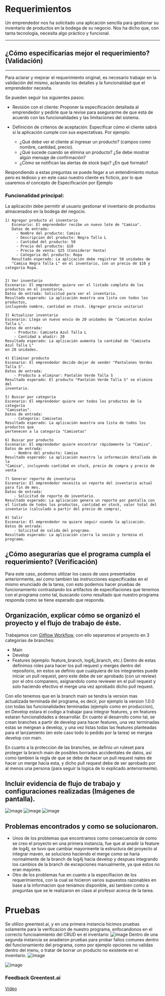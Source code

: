 # Requerimientos
Un emprendedor nos ha solicitado una aplicación sencilla para gestionar su inventario de productos en la bodega de su negocio. 
Nos ha dicho que, con tanta tecnología, necesita algo práctico y funcional.

---
## ¿Cómo especificarías mejor el requerimiento? (Validación)

---
Para aclarar y mejorar el requerimiento original, es necesario trabajar en la validación del mismo, aclarando los detalles y la funcionalidad que el emprendedor necesita.

Se pueden seguir los siguientes pasos:
- Revisión con el cliente: Proponer la especificación detallada al emprendedor y 
  pedirle que la revise para asegurarme de que está de acuerdo con las funcionalidades 
  y las limitaciones del sistema.

- Definición de criterios de aceptación: Especificar cómo el cliente sabrá si la aplicación cumple con sus expectativas. 
  Por ejemplo:
   - ¿Qué debe ver el cliente al ingresar un producto? (campos como nombre, cantidad, precio).
   - ¿Qué sucede cuando se elimina un producto? ¿Se debe mostrar algún mensaje de confirmación?
   - ¿Cómo se notifican las alertas de stock bajo? ¿En qué formato?
 
Respondiendo a estas preguntas se puede llegar a un entendimiento mutuo pero es tedioso y en este caso nuestro cliente es ficticio,
por lo que usaremos el concepto de Especificación por Ejemplo
### Funcionalidad principal:
La aplicación debe permitir al usuario gestionar el inventario de productos almacenados en la bodega del negocio.
```
1) Agregar producto al inventario
   Escenario: El emprendedor recibe un nuevo lote de "Camisa".
   Datos de entrada:
     - Nombre del producto: Camisa 
     - Descripcion del producto: Negra Talla L
     - Cantidad del producto: 50
     - Precio del producto: $10
     - Precio de venta: $25 (Considerar Venta)
     - Categoria del producto: Ropa
   Resultado esperado: La aplicación debe registrar 50 unidades de 
   "Camisa Negra Talla L" en el inventario, con un precio de $10 y categoría Ropa.
   
```
```
2) Ver inventario
Escenario: El emprendedor quiere ver el listado completo de los 
productos en el inventario.
Datos de entrada: Solicitud para ver el inventario.
Resultado esperado: La aplicación muestra una lista con todos los productos, 
incluyendo nombre, cantidad en stock. (Agregar precio unitario)
```
```
3) Actualizar inventario
Escenario: Llega un nuevo envío de 20 unidades de "Camisetas Azules Talla L".
Datos de entrada:
    - Producto: Camiseta Azul Talla L
    - Cantidad a añadir: 20
Resultado esperado: La aplicación aumenta la cantidad de "Camiseta Azul Talla L"
en 20 unidades.
```

```
4) Eliminar producto
Escenario: El emprendedor decide dejar de vender "Pantalones Verdes Talla S".
Datos de entrada:
    - Producto a eliminar: Pantalón Verde Talla S
Resultado esperado: El producto "Pantalón Verde Talla S" se elimina del
inventario.
```
```
5) Buscar por categoria
Escenario: El emprendedor quiere ver todos los productos de la categoría 
"Camisetas".
Datos de entrada:
    - Categoría: Camisetas
Resultado esperado: La aplicación muestra una lista de todos los productos que
pertenecen a la categoría "Camisetas"
```
```
6) Buscar por producto
Escenario: El emprendedor quiere encontrar rápidamente la "Camisa".
Datos de entrada:
    - Nombre del producto: Camisa
Resultado esperado: La aplicación muestra la información detallada de la
"Camisa", incluyendo cantidad en stock, precio de compra y precio de venta
```
```
7) Generar reporte de inventario
Escenario: El emprendedor necesita un reporte del inventario actual para fin de mes.
Datos de entrada:
    - Solicitud de reporte de inventario.
Resultado esperado: La aplicación genera un reporte por pantalla con el listado de todos los productos, cantidad en stock, valor total del inventario (calculado a partir del precio de compra), 
```
```
8) Salir
Escenario: El emprendedor no quiere seguir usando la aplicación.
Datos de entrada:
    - Solicitud de salida del programa.
Resultado esperado: La aplicación cierra la sesión y termina el programa.
```

## ¿Cómo asegurarías que el programa cumpla el requerimiento? (Verificación)
Para este caso, podemos utilizar los casos de usos presentados anteriormente, asi como tambien las instrucciones especificadas en el mismo enunciado de la tarea, con esto podemos hacer pruebas de funcionamiento contrastando los artifactos de especifiaciones que tenemos con el programa como tal, buscando como resultado que nuestro programa responda como se tiene esperado que responda.

## Organización, explicar cómo se organizó el proyecto y el flujo de trabajo de éste.
Trabajamos con [Gitflow Workflow](https://www.atlassian.com/git/tutorials/comparing-workflows/gitflow-workflow#:~:text=What%20is%20Gitflow%3F,lived%20branches%20and%20larger%20commits.), con ello separamos el proyecto en 3 categorias de branches:
  - Main
  - Develop
  - Features (ejemplo: feature_branch, log4j_branch, etc.)
Dentro de estas definimos roles para hacer los pull request y merges dentro del repositorio, en estos se definio que cualquiera de los integrantes puede iniciar un pull request, pero este debe de ser aprobado (con un review) por el otro companero, asignandolo como reviewer en el pull request y solo haciendo efectivo el merge una vez aprobado dicho pull request.

    
Con ello tenemos que en la branch main se tendra la version mas actualizada terminada del programa, es decir, por ejemplo la version 1.0.0 con todas las funcionalidades terminadas (ejemplo como en produccion), en Develop estara el codigo a trabajar para integrar features, y en features estaran funcionalidades a desarrollar.
En cuanto al desarrollo como tal, se crean branches a partir de develop para hacer features, una vez terminadas estas se mergean a develop, y una vez listas todas las features planteadas para el lanzamiento (en este caso todo lo pedido por la tarea) se mergea develop con main. 


En cuanto a la proteccion de las branches, se definio un ruleset para proteger la branch main de posibles borrados accidentales de datos, asi como tambien la regla de que se debe de hacer un pull request nates de hacer un merge hacia esta, y dicho pull request debe de ser aprobado por al menos una persona (para seguir la logica de lo explicado anteriormente).

## Incluir evidencia de flujo de trabajo y configuraciones realizadas (Imágenes de pantalla).
![image](https://github.com/user-attachments/assets/6f308cc6-3bea-4d9e-ac48-44a68e829787)
![image](https://github.com/user-attachments/assets/a4262e7e-6aa9-40c2-b217-e26ebb75d31a)
![image](https://github.com/user-attachments/assets/67db821a-e9ad-4fe3-88f7-1d3fbf2ed264)



## Problemas encontrados y como se solucionaron.
- Unos de los problemas que encontramos como consecuencia de como se creo el proyecto en una primera instancia, fue que al anadir la feature de log4j, se tuvo que cambiar mayormente la estructura del proyecto al integrar maven, se soluciono haciendo el merge como se haria normalmente de la branch de log4j hacia develop y despues integrando los cambios de la branch de excepciones manualmente, ya que estos no eran mayores.
- Otro de los problemas fue en cuanto a la especifiacion de los requerimientos, con la cual se hicieron varios supuestos razonables en base a la informacion que teniamos disponible, asi tambien como a preguntas que se le realizaron en clase al profesor acerca de la tarea.

# Pruebas
Se utilizo greentest.ai, y en una primera instancia hicimos pruebas solamente para la verificacion de nuestro programa, enfocandonos en el correcto funcioanmiento del CRUD en el inventario:
![image](https://github.com/user-attachments/assets/61b1331d-c87b-4e75-aebf-93423a047e79)
Dentro de una segunda instancia se anadieron pruebas para probar fallos comunes dentro del funcionamiento del programa, como por ejemplo opciones no validas dentro del menu, o tratar de borrar un producto no existente en el inventario.
![image](https://github.com/user-attachments/assets/16f12f1a-6ebb-498d-a3d5-5d40772cc30c)

![image](https://github.com/user-attachments/assets/071af148-f2e7-4382-8788-2a2a71ca35b1)

### Feedback Greentest.ai
[Video](https://www.youtube.com/watch?v=T-8TOh-8kKM)




